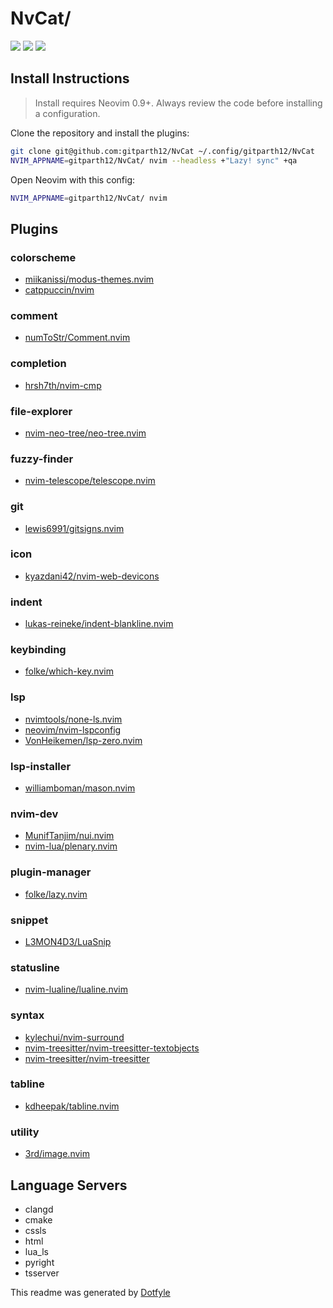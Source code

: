 # NvCat/

<a href="https://dotfyle.com/gitparth12/nvcat"><img src="https://dotfyle.com/gitparth12/nvcat/badges/plugins?style=flat" /></a>
<a href="https://dotfyle.com/gitparth12/nvcat"><img src="https://dotfyle.com/gitparth12/nvcat/badges/leaderkey?style=flat" /></a>
<a href="https://dotfyle.com/gitparth12/nvcat"><img src="https://dotfyle.com/gitparth12/nvcat/badges/plugin-manager?style=flat" /></a>


## Install Instructions

 > Install requires Neovim 0.9+. Always review the code before installing a configuration.

Clone the repository and install the plugins:

```sh
git clone git@github.com:gitparth12/NvCat ~/.config/gitparth12/NvCat
NVIM_APPNAME=gitparth12/NvCat/ nvim --headless +"Lazy! sync" +qa
```

Open Neovim with this config:

```sh
NVIM_APPNAME=gitparth12/NvCat/ nvim
```

## Plugins

### colorscheme

+ [miikanissi/modus-themes.nvim](https://dotfyle.com/plugins/miikanissi/modus-themes.nvim)
+ [catppuccin/nvim](https://dotfyle.com/plugins/catppuccin/nvim)
### comment

+ [numToStr/Comment.nvim](https://dotfyle.com/plugins/numToStr/Comment.nvim)
### completion

+ [hrsh7th/nvim-cmp](https://dotfyle.com/plugins/hrsh7th/nvim-cmp)
### file-explorer

+ [nvim-neo-tree/neo-tree.nvim](https://dotfyle.com/plugins/nvim-neo-tree/neo-tree.nvim)
### fuzzy-finder

+ [nvim-telescope/telescope.nvim](https://dotfyle.com/plugins/nvim-telescope/telescope.nvim)
### git

+ [lewis6991/gitsigns.nvim](https://dotfyle.com/plugins/lewis6991/gitsigns.nvim)
### icon

+ [kyazdani42/nvim-web-devicons](https://dotfyle.com/plugins/kyazdani42/nvim-web-devicons)
### indent

+ [lukas-reineke/indent-blankline.nvim](https://dotfyle.com/plugins/lukas-reineke/indent-blankline.nvim)
### keybinding

+ [folke/which-key.nvim](https://dotfyle.com/plugins/folke/which-key.nvim)
### lsp

+ [nvimtools/none-ls.nvim](https://dotfyle.com/plugins/nvimtools/none-ls.nvim)
+ [neovim/nvim-lspconfig](https://dotfyle.com/plugins/neovim/nvim-lspconfig)
+ [VonHeikemen/lsp-zero.nvim](https://dotfyle.com/plugins/VonHeikemen/lsp-zero.nvim)
### lsp-installer

+ [williamboman/mason.nvim](https://dotfyle.com/plugins/williamboman/mason.nvim)
### nvim-dev

+ [MunifTanjim/nui.nvim](https://dotfyle.com/plugins/MunifTanjim/nui.nvim)
+ [nvim-lua/plenary.nvim](https://dotfyle.com/plugins/nvim-lua/plenary.nvim)
### plugin-manager

+ [folke/lazy.nvim](https://dotfyle.com/plugins/folke/lazy.nvim)
### snippet

+ [L3MON4D3/LuaSnip](https://dotfyle.com/plugins/L3MON4D3/LuaSnip)
### statusline

+ [nvim-lualine/lualine.nvim](https://dotfyle.com/plugins/nvim-lualine/lualine.nvim)
### syntax

+ [kylechui/nvim-surround](https://dotfyle.com/plugins/kylechui/nvim-surround)
+ [nvim-treesitter/nvim-treesitter-textobjects](https://dotfyle.com/plugins/nvim-treesitter/nvim-treesitter-textobjects)
+ [nvim-treesitter/nvim-treesitter](https://dotfyle.com/plugins/nvim-treesitter/nvim-treesitter)
### tabline

+ [kdheepak/tabline.nvim](https://dotfyle.com/plugins/kdheepak/tabline.nvim)
### utility

+ [3rd/image.nvim](https://dotfyle.com/plugins/3rd/image.nvim)
## Language Servers

+ clangd
+ cmake
+ cssls
+ html
+ lua_ls
+ pyright
+ tsserver


 This readme was generated by [Dotfyle](https://dotfyle.com)
